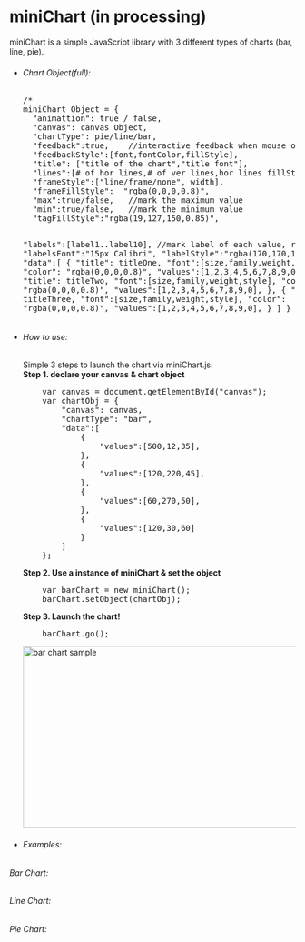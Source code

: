 # miniChart (in processing)
miniChart is a simple JavaScript library with 3 different types of charts (bar, line, pie).

<ul>
<li><h6>Chart Object(full):</h6></li>
<pre>
/*
miniChart Object = {
  "animattion": true / false,
  "canvas": canvas Object,
  "chartType": pie/line/bar,
  "feedback":true,    //interactive feedback when mouse on
  "feedbackStyle":[font,fontColor,fillStyle],
  "title": ["title of the chart","title font"],
  "lines":[# of hor lines,# of ver lines,hor lines fillStyle,ver lines fillStyle,draw hor line, draw ver line],
  "frameStyle":["line/frame/none", width],
  "frameFillStyle":  "rgba(0,0,0,0.8)",
  "max":true/false,   //mark the maximum value
  "min":true/false,   //mark the minimum value
  "tagFillStyle":"rgba(19,127,150,0.85)",

  "labels":[label1..label10], //mark label of each value, respectively
  "labelsFont":"15px Calibri",
  "labelStyle":"rgba(170,170,170,0.8)",
  "data":[
		{ "title": titleOne,
		  "font":[size,family,weight,style],
			"color": "rgba(0,0,0,0.8)",
			"values":[1,2,3,4,5,6,7,8,9,0];
		},
		{ "title": titleTwo,
		  "font":[size,family,weight,style],
			"color": "rgba(0,0,0,0.8)",
			"values":[1,2,3,4,5,6,7,8,9,0],
		},
		{ "title": titleThree,
		  "font":[size,family,weight,style],
			"color": "rgba(0,0,0,0.8)",
			"values":[1,2,3,4,5,6,7,8,9,0],
		}
  ]
}
*/
</pre>

<li><h6>How to use:</h6></li>
Simple 3 steps to launch the chart via miniChart.js:<br/>
<b>Step 1. declare your canvas & chart object</b>
<pre>
	var canvas = document.getElementById("canvas");
	var chartObj = {
		"canvas": canvas,
		"chartType": "bar",
		"data":[
			{
				"values":[500,12,35],
			},
			{
				"values":[120,220,45],
			},
			{
				"values":[60,270,50],
			},
			{
				"values":[120,30,60]
			}
		]
	};
</pre>

<b>Step 2. Use a instance of miniChart & set the object</b>
<pre>
	var barChart = new miniChart();
	barChart.setObject(chartObj);
</pre>

<b>Step 3. Launch the chart!</b>
<pre>
	barChart.go();
</pre>
<img src="http://hhao.hostei.com/doc/files/CDN/miniChartSample.jpg" alt = "bar chart sample" width="560px" height="320"/>

<li><h6>Examples:</h6></li>

</ul>
<h6>Bar Chart:</h6>

<h6>Line Chart:</h6>

<h6>Pie Chart:</h6>
